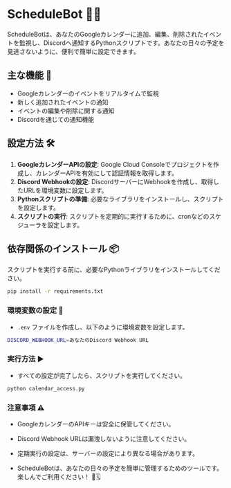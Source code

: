 # ScheduleBot 🤖📅

ScheduleBotは、あなたのGoogleカレンダーに追加、編集、削除されたイベントを監視し、Discordへ通知するPythonスクリプトです。あなたの日々の予定を見逃さないように、便利で簡単に設定できます。

## 主な機能 🌟

- Googleカレンダーのイベントをリアルタイムで監視
- 新しく追加されたイベントの通知
- イベントの編集や削除に関する通知
- Discordを通じての通知機能

## 設定方法 🛠️

1. **GoogleカレンダーAPIの設定**: Google Cloud Consoleでプロジェクトを作成し、カレンダーAPIを有効にして認証情報を取得します。
2. **Discord Webhookの設定**: DiscordサーバーにWebhookを作成し、取得したURLを環境変数に設定します。
3. **Pythonスクリプトの準備**: 必要なライブラリをインストールし、スクリプトを設定します。
4. **スクリプトの実行**: スクリプトを定期的に実行するために、cronなどのスケジューラを設定します。

## 依存関係のインストール 📦

スクリプトを実行する前に、必要なPythonライブラリをインストールしてください。

```bash
pip install -r requirements.txt
```

### 環境変数の設定 🔑
- `.env` ファイルを作成し、以下のように環境変数を設定します。

```bash
DISCORD_WEBHOOK_URL=あなたのDiscord Webhook URL
```

### 実行方法 ▶️
- すべての設定が完了したら、スクリプトを実行してください。

```bash
python calendar_access.py
```

### 注意事項 ⚠️
- GoogleカレンダーのAPIキーは安全に保管してください。
- Discord Webhook URLは漏洩しないように注意してください。
- 定期実行の設定は、サーバーの設定により異なる場合があります。

- ScheduleBotは、あなたの日々の予定を簡単に管理するためのツールです。楽しんでご利用ください！ 🎉🗓️